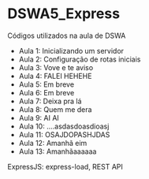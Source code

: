 
# DSWA5_Express

Códigos utilizados na aula de DSWA

+ Aula 1: Inicializando um servidor
+ Aula 2: Configuração de rotas iniciais
+ Aula 3: Vove e te aviso
+ Aula 4: FALEI HEHEHE
+ Aula 5: Em breve
+ Aula 6: Em breve
+ Aula 7: Deixa pra lá
+ Aula 8: Quem me dera
+ Aula 9: AI AI
+ Aula 10: ....asdasdoasdioasj
+ Aula 11: OSAJDOPASHJDAS
+ Aula 12: Amanhã eim
+ Aula 13: Amanhãaaaaaa

ExpressJS: express-load, REST API
